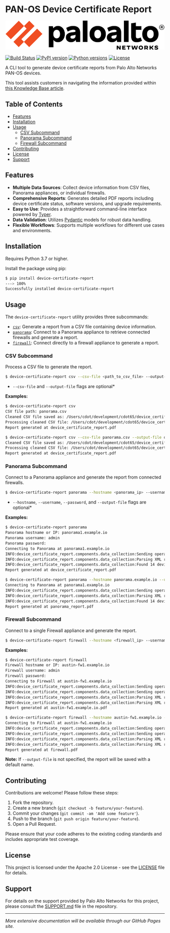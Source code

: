 # PAN-OS Device Certificate Report

![Banner Image](device_certificate_report/assets/logo.svg)

[![Build Status](https://github.com/cdot65/device-certificate-report/actions/workflows/ci.yml/badge.svg)](https://github.com/cdot65/device-certificate-report/actions/workflows/ci.yml)
[![PyPI version](https://badge.fury.io/py/device-certificate-report.svg)](https://badge.fury.io/py/device-certificate-report)
[![Python versions](https://img.shields.io/pypi/pyversions/device-certificate-report.svg)](https://pypi.org/project/device-certificate-report/)
[![License](https://img.shields.io/github/license/cdot65/device-certificate-report.svg)](https://github.com/cdot65/device-certificate-report/blob/main/LICENSE)

A CLI tool to generate device certificate reports from Palo Alto Networks PAN-OS devices.

This tool assists customers in navigating the information provided within [this Knowledge Base article](https://live.paloaltonetworks.com/t5/customer-advisories/update-to-additional-pan-os-certificate-expirations-and-new/ta-p/572158).

## Table of Contents

- [Features](#features)
- [Installation](#installation)
- [Usage](#usage)
  - [CSV Subcommand](#csv-subcommand)
  - [Panorama Subcommand](#panorama-subcommand)
  - [Firewall Subcommand](#firewall-subcommand)
- [Contributing](#contributing)
- [License](#license)
- [Support](#support)

## Features

- **Multiple Data Sources**: Collect device information from CSV files, Panorama appliances, or individual firewalls.
- **Comprehensive Reports**: Generates detailed PDF reports including device certificate status, software versions, and upgrade requirements.
- **Easy to Use**: Provides a straightforward command-line interface powered by [Typer](https://typer.tiangolo.com/).
- **Data Validation**: Utilizes [Pydantic](https://pydantic-docs.helpmanual.io/) models for robust data handling.
- **Flexible Workflows**: Supports multiple workflows for different use cases and environments.

## Installation

Requires Python 3.7 or higher.

Install the package using pip:

```bash
$ pip install device-certificate-report
---> 100%
Successfully installed device-certificate-report
```

## Usage

The `device-certificate-report` utility provides three subcommands:

- [`csv`](#csv-subcommand): Generate a report from a CSV file containing device information.
- [`panorama`](#panorama-subcommand): Connect to a Panorama appliance to retrieve connected firewalls and generate a report.
- [`firewall`](#firewall-subcommand): Connect directly to a firewall appliance to generate a report.

### CSV Subcommand

Process a CSV file to generate the report.

```bash
$ device-certificate-report csv --csv-file <path_to_csv_file> --output-file <output_pdf>
```

* `--csv-file` and `--output-file` flags are optional*

**Examples:**

```bash
$ device-certificate-report csv                                                                                                                                                                                        ─╯
CSV file path: panorama.csv
Cleaned CSV file saved as: /Users/cdot/development/cdot65/device_certificate_report/cleaned.csv
Processing cleaned CSV file: /Users/cdot/development/cdot65/device_certificate_report/cleaned.csv
Report generated at device_certificate_report.pdf
```

```bash
$ device-certificate-report csv --csv-file panorama.csv --output-file device_certificate_report.pdf                                                                                                                    ─╯
Cleaned CSV file saved as: /Users/cdot/development/cdot65/device_certificate_report/cleaned.csv
Processing cleaned CSV file: /Users/cdot/development/cdot65/device_certificate_report/cleaned.csv
Report generated at device_certificate_report.pdf
```

### Panorama Subcommand

Connect to a Panorama appliance and generate the report from connected firewalls.

```bash
$ device-certificate-report panorama --hostname <panorama_ip> --username <user> --password <password> --output-file <output_pdf>
```

* `--hostname`, `--username`, `--password`, and `--output-file` flags are optional*


**Examples:**

```bash
$ device-certificate-report panorama                                                                                                                                                                                   ─╯
Panorama hostname or IP: panorama1.example.io
Panorama username: admin
Panorama password: 
Connecting to Panorama at panorama1.example.io
INFO:device_certificate_report.components.data_collection:Sending operational command to Panorama to retrieve all devices.
INFO:device_certificate_report.components.data_collection:Parsing XML response from Panorama.
INFO:device_certificate_report.components.data_collection:Found 14 devices connected to Panorama.
Report generated at device_certificate_report.pdf
```

```bash
$ device-certificate-report panorama --hostname panorama.example.io --username admin --password paloalto123 --output-file panorama_report.pdf                                                                      ─╯
Connecting to Panorama at panorama1.example.io
INFO:device_certificate_report.components.data_collection:Sending operational command to Panorama to retrieve all devices.
INFO:device_certificate_report.components.data_collection:Parsing XML response from Panorama.
INFO:device_certificate_report.components.data_collection:Found 14 devices connected to Panorama.
Report generated at panorama_report.pdf
```

### Firewall Subcommand

Connect to a single Firewall appliance and generate the report.

```bash
$ device-certificate-report firewall --hostname <firewall_ip> --username <user> --password <password> --output-file <output_pdf>
```

**Examples:**

```bash
$ device-certificate-report firewall                                                                                                                                                                                   ─╯
Firewall hostname or IP: austin-fw1.example.io
Firewall username: admin
Firewall password: 
Connecting to Firewall at austin-fw1.example.io
INFO:device_certificate_report.components.data_collection:Sending operational command to Firewall to retrieve system info.
INFO:device_certificate_report.components.data_collection:Sending operational command to Firewall to retrieve device certificate status.
INFO:device_certificate_report.components.data_collection:Parsing XML response from Firewall system info.
INFO:device_certificate_report.components.data_collection:Parsing XML response from Firewall device certificate status.
Report generated at austin-fw1.example.io.pdf
```

```bash
$ device-certificate-report firewall --hostname austin-fw1.example.io --username admin --password paloalto123 --output-file firewall.pdf                                                                            ─╯
Connecting to Firewall at austin-fw1.example.io
INFO:device_certificate_report.components.data_collection:Sending operational command to Firewall to retrieve system info.
INFO:device_certificate_report.components.data_collection:Sending operational command to Firewall to retrieve device certificate status.
INFO:device_certificate_report.components.data_collection:Parsing XML response from Firewall system info.
INFO:device_certificate_report.components.data_collection:Parsing XML response from Firewall device certificate status.
Report generated at firewall.pdf
```

**Note:** If `--output-file` is not specified, the report will be saved with a default name.

## Contributing

Contributions are welcome! Please follow these steps:

1. Fork the repository.
2. Create a new branch (`git checkout -b feature/your-feature`).
3. Commit your changes (`git commit -am 'Add some feature'`).
4. Push to the branch (`git push origin feature/your-feature`).
5. Open a Pull Request.

Please ensure that your code adheres to the existing coding standards and includes appropriate test coverage.

## License

This project is licensed under the Apache 2.0 License - see the [LICENSE](./LICENSE) file for details.

## Support

For details on the support provided by Palo Alto Networks for this project, please consult the [SUPPORT.md](./SUPPORT.md) file in the repository.

---

*More extensive documentation will be available through our GitHub Pages site.*
